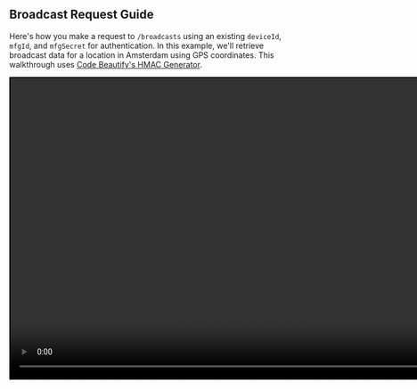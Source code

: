 ## Broadcast Request Guide 

Here's how you make a request to `/broadcasts` using an existing `deviceId`, `mfgId`, and `mfgSecret` for authentication. In this example, we'll retrieve broadcast data for a location in Amsterdam using GPS coordinates. This walkthrough uses [Code Beautify's HMAC Generator](http://codebeautify.org/hmac-generator).

<p>
<video style="border:2px solid black" width="960" height="540" controls>
  <source src="https://s.cnrd.io/other/broadcast_requests_guide.mp4" type="video/mp4">Your browser does not support HTML5 video.</video>

